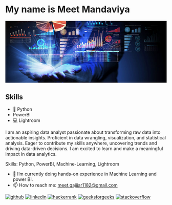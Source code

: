 # My name is Meet Mandaviya
<!-- #### Coding and Analysis -->
![Coding and Analysis](https://github.com/Meet-Mandaviya/Meet-Mandaviya/blob/66d6f6bbd0ff2ce865f03865f8bda34556ca9f9e/data-analytics.jpg)

## Skills 
* 🐍 Python
* PowerBI
* 💻 Lightroom

I am an aspiring data analyst passionate about transforming raw data into actionable insights. Proficient in data wrangling, visualization, and statistical analysis. Eager to contribute my skills anywhere, uncovering trends and driving data-driven decisions. I am excited to learn and make a meaningful impact in data analytics.

Skills: Python, PowerBI, Machine-Learning, Lightroom

- 🌱 I’m currently doing hands-on experience in Machine Learning and power BI.
- 📫 How to reach me: meet.gajjjar1182@gmail.com 


[<img src='https://cdn.jsdelivr.net/npm/simple-icons@3.0.1/icons/github.svg' alt='github' height='40'>](https://github.com/Meet-Mandaviya)    [<img src='https://cdn.jsdelivr.net/npm/simple-icons@3.0.1/icons/linkedin.svg' alt='linkedin' height='40'>](https://www.linkedin.com/in/https://www.linkedinmeet-gajjar-821a2b209//)    [<img src='https://cdn.jsdelivr.net/npm/simple-icons@3.0.1/icons/hackerrank.svg' alt='hackerrank' height='40'>](https://www.hackerrank.com/meet_gajjar1182)   [<img src='https://cdn.jsdelivr.net/npm/simple-icons@3.0.1/icons/geeksforgeeks.svg' alt='geeksforgeeks' height='40'>](https://auth.geeksforgeeks.org/user/code_demon11)   [<img src='https://cdn.jsdelivr.net/npm/simple-icons@3.0.1/icons/stackoverflow.svg' alt='stackoverflow' height='40'>](https://stackoverflow.com/users/18438198/meet-gajjar)  
